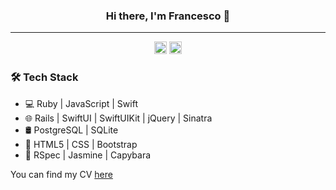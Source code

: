 <div align="center">

### Hi there, I'm Francesco 👋
-----------------------------
[<img src='https://cdn.jsdelivr.net/npm/simple-icons@3.0.1/icons/linkedin.svg' alt='linkedin' height='20'>](https://www.linkedin.com/in/francesco-facca-7338b0156/)  [<img src='https://cdn.jsdelivr.net/npm/simple-icons@3.0.1/icons/codewars.svg' alt='codewars' height='20'>](https://www.codewars.com/users/francescoFH) 

</div>

### 🛠 Tech Stack 
- 💻 Ruby | JavaScript | Swift 
- 🌐 Rails | SwiftUI | SwiftUIKit | jQuery | Sinatra
- 🛢 PostgreSQL | SQLite
- 🎨 HTML5 | CSS | Bootstrap
- 🔧 RSpec | Jasmine | Capybara

You can find my CV [here](https://github.com/francescoFH/CV)

